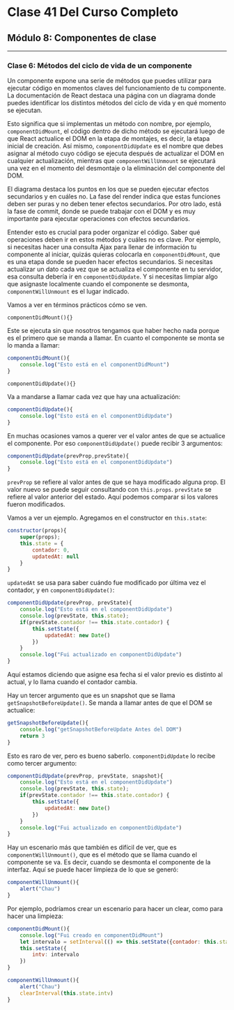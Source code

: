 # Clase 41 Del Curso Completo

## Módulo 8: Componentes de clase

---
### Clase 6: Métodos del ciclo de vida de un componente



Un componente expone una serie de métodos que puedes utilizar para ejecutar código en momentos claves del funcionamiento de tu componente. La documentación de React destaca una página con un diagrama donde puedes identificar los distintos métodos del ciclo de vida y en qué momento se ejecutan.

Esto significa que si implementas un método con nombre, por ejemplo, `componentDidMount`, el código dentro de dicho método se ejecutará luego de que React actualice el DOM en la etapa de montajes, es decir, la etapa inicial de creación. Así mismo, `componentDidUpdate` es el nombre que debes asignar al método cuyo código se ejecuta después de actualizar el DOM en cualquier actualización, mientras que `componentWillUnmount` se ejecutará una vez en el momento del desmontaje o la eliminación del componente del DOM.

El diagrama destaca los puntos en los que se pueden ejecutar efectos secundarios y en cuáles no. La fase del render indica que estas funciones deben ser puras y no deben tener efectos secundarios. Por otro lado, está la fase de commit, donde se puede trabajar con el DOM y es muy importante para ejecutar operaciones con efectos secundarios. 

Entender esto es crucial para poder organizar el código. Saber qué operaciones deben ir en estos métodos y cuáles no es clave. Por ejemplo, si necesitas hacer una consulta Ajax para llenar de información tu componente al iniciar, quizás quieras colocarla en `componentDidMount`, que es una etapa donde se pueden hacer efectos secundarios. Si necesitas actualizar un dato cada vez que se actualiza el componente en tu servidor, esa consulta debería ir en `componentDidUpdate`. Y si necesitas limpiar algo que asignaste localmente cuando el componente se desmonta, `componentWillUnmount` es el lugar indicado.


Vamos a ver en términos prácticos cómo se ven.

`componentDidMount(){}`

Este se ejecuta sin que nosotros tengamos que haber hecho nada porque es el primero que se manda a llamar. En cuanto el componente se monta se lo manda a llamar:

```javascript
componentDidMount(){
    console.log("Esto está en el componentDidMount")
}
```

`componentDidUpdate(){}`

Va a mandarse a llamar cada vez que hay una actualización:

```javascript
componentDidUpdate(){
    console.log("Esto está en el componentDidUpdate")
}
```

En muchas ocasiones vamos a querer ver el valor antes de que se actualice el componente. Por eso `componentDidUpdate()` puede recibir 3 argumentos:

```javascript
componentDidUpdate(prevProp,prevState){
    console.log("Esto está en el componentDidUpdate")
}
```

`prevProp` se refiere al valor antes de que se haya modificado alguna prop. El valor nuevo se puede seguir consultando con `this.props`. `prevState` se refiere al valor anterior del estado. Aquí podemos comparar si los valores fueron modificados.

Vamos a ver un ejemplo. Agregamos en el constructor en `this.state`:

```javascript
constructor(props){
    super(props);
    this.state = {
        contador: 0,
        updatedAt: null
    }
}
```

`updatedAt` se usa para saber cuándo fue modificado por última vez el contador, y en `componentDidUpdate()`:

```javascript
componentDidUpdate(prevProp, prevState){
    console.log("Esto está en el componentDidUpdate")
    console.log(prevState, this.state);
    if(prevState.contador !== this.state.contador) {
        this.setState({
            updatedAt: new Date()
        })
    }
    console.log("Fui actualizado en componentDidUpdate")
}
```

Aquí estamos diciendo que asigne esa fecha si el valor previo es distinto al actual, y lo llama cuando el contador cambia.

Hay un tercer argumento que es un snapshot que se llama `getSnapshotBeforeUpdate()`. Se manda a llamar antes de que el DOM se actualice:

```javascript
getSnapshotBeforeUpdate(){
    console.log("getSnapshotBeforeUpdate Antes del DOM")
    return 3
}
```

Esto es raro de ver, pero es bueno saberlo. `componentDidUpdate` lo recibe como tercer argumento:

```javascript
componentDidUpdate(prevProp, prevState, snapshot){
    console.log("Esto está en el componentDidUpdate")
    console.log(prevState, this.state);
    if(prevState.contador !== this.state.contador) {
        this.setState({
            updatedAt: new Date()
        })
    }
    console.log("Fui actualizado en componentDidUpdate")
}
```

Hay un escenario más que también es difícil de ver, que es `componentWillUnmount()`, que es el método que se llama cuando el componente se va. Es decir, cuando se desmonta el componente de la interfaz. Aquí se puede hacer limpieza de lo que se generó:

```javascript
componentWillUnmount(){
    alert("Chau")
}
```

Por ejemplo, podríamos crear un escenario para hacer un clear, como para hacer una limpieza:

```javascript
componentDidMount(){
    console.log("Fui creado en componentDidMount")
    let intervalo = setInterval(() => this.setState({contador: this.state.contador + 1}), 1000)
    this.setState({
        intv: intervalo
    })
}

componentWillUnmount(){
    alert("Chau")
    clearInterval(this.state.intv)
}
```
